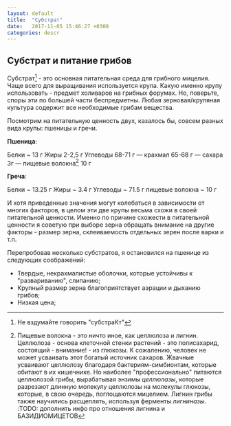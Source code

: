 ```yaml
---
layout: default
title:  "Субстрат"
date:   2017-11-05 15:46:27 +0300
categories: descr
---
```

## Субстрат и питание грибов
Субстрат[^1] - это основная питательная среда для грибного мицелия. Чаще всего для выращивания используется крупа. Какую именно крупу использовать - предмет холиваров на грибных форумах. Но, поверьте, споры эти по большей части беспредметны. Любая зерновая/крупяная культура содержит все необходимые грибам вещества.

Посмотрим на питательную ценность двух, казалось бы, совсем разных вида крупы: пшеницы и гречи.

**Пшеница**:

Белки ~ 13 г
Жиры 2-2,5 г
Углеводы 68-71 г
— крахмал 65-68 г
— сахара 3г
— пищевые волокна[^2] 10 г

**Греча**:

Белки ~ 13.25 г
Жиры ~ 3.4 г
Углеводы ~ 71.5 г
пищевые волокна ~ 10 г

И хотя приведенные значения могут колебаться в зависимости от многих факторов, в целом эти две крупы весьма схожи в своей питательной ценности. Именно по причине схожести в питательной ценности я советую при выборе зерна обращать внимание на другие факторы - размер зерна, склеиваемость отдельных зерен после варки и т.п.

Перепробовав несколько субстратов, я остановился на пшенице из следующих соображений:
* Твердые, некрахмалистые оболочки, которые устойчивы к "развариванию", слипанию;
* Крупный размер зерна благоприятствует аэрации и дыханию грибов;
* Низкая цена;




[^1]: Не вздумайте говорить "субстраКт"
[^2]: Пищевые волокна - это ничто иное, как целлюлоза и лигнин. Целлюлоза - основа клеточной стенки растений - это полисахарид, состоящий - внимание! - из глюкозы. К сожалению, человек не может усваивать этот богатый источник сахаров. Жвачные усваивают целлюлозу благодаря бактериям-симбионтам, которые обитают в их кишечнике. Но наиболее "профессионально" питаются целлюлозой грибы, вырабатывая энзимы *целлюлазы*, которые разрезают длинную молекулу целлюлозы на молекулы глюкозы, которые, в свою очередь, поглощаются мицелием. Лигнин грибы также научились расщеплять, используя ферменты *лигниназы*. :TODO: дополнить инфо про отношения лигнина и БАЗИДИОМИЦЕТОВ
